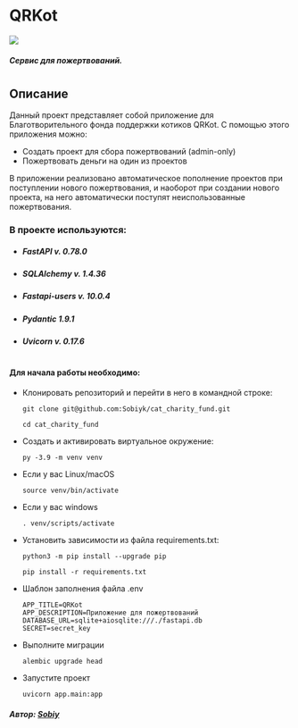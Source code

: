 # QRKot 
![](https://img.shields.io/badge/python-3.9-blue)
##### Сервис для пожертвований.
#
## Описание
Данный проект представляет собой приложение для Благотворительного фонда поддержки котиков QRKot.
С помощью этого приложения можно:
  * Создать проект для сбора пожертвований (admin-only)
  * Пожертвовать деньги на один из проектов 

В приложении реализовано автоматическое пополнение проектов при поступлении нового пожертвования, и наоборот при создании нового проекта, на него автоматически поступят неиспользованные пожертвования.

### В проекте используются:
* ##### FastAPI v. 0.78.0
* ##### SQLAlchemy v. 1.4.36
* ##### Fastapi-users v. 10.0.4
* ##### Pydantic 1.9.1
* ##### Uvicorn v. 0.17.6

#
#### Для начала работы необходимо:
* Клонировать репозиторий и перейти в него в командной строке:
   ```
   git clone git@github.com:Sobiyk/cat_charity_fund.git
   ```

  ```
  cd cat_charity_fund
  ```

* Cоздать и активировать виртуальное окружение:

  ```
  py -3.9 -m venv venv
  ```

* Если у вас Linux/macOS

    ```
    source venv/bin/activate
    ```

* Если у вас windows

    ```
    . venv/scripts/activate
    ```

* Установить зависимости из файла requirements.txt:

  ```
  python3 -m pip install --upgrade pip
  ```

  ```
  pip install -r requirements.txt
  ```
 
* Шаблон заполнения файла .env
  ```
  APP_TITLE=QRKot
  APP_DESCRIPTION=Приложение для пожертвований
  DATABASE_URL=sqlite+aiosqlite:///./fastapi.db
  SECRET=secret_key
  ```
* Выполните миграции
  ```
  alembic upgrade head
  ```
* Запустите проект
   ```
   uvicorn app.main:app
   ```

##### Автор: [Sobiy](https://github.com/Sobiyk)
